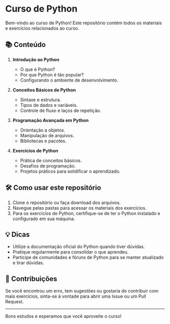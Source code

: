 # Curso de Python

Bem-vindo ao curso de Python! Este repositório contém todos os materiais e exercícios relacionados ao curso.

## 📚 Conteúdo

1. **Introdução ao Python**
    - O que é Python?
    - Por que Python é tão popular?
    - Configurando o ambiente de desenvolvimento.
    
2. **Conceitos Básicos de Python**
    - Sintaxe e estrutura.
    - Tipos de dados e variáveis.
    - Controle de fluxo e laços de repetição.

3. **Programação Avançada em Python**
    - Orientação a objetos.
    - Manipulação de arquivos.
    - Bibliotecas e pacotes.

4. **Exercícios de Python**
    - Prática de conceitos básicos.
    - Desafios de programação.
    - Projetos práticos para solidificar o aprendizado.

## 🛠 Como usar este repositório

1. Clone o repositório ou faça download dos arquivos.
2. Navegue pelas pastas para acessar os materiais dos exercícios.
3. Para os exercícios de Python, certifique-se de ter o Python instalado e configurado em sua máquina.

## 💡 Dicas

- Utilize a documentação oficial do Python quando tiver dúvidas.
- Pratique regularmente para consolidar o que aprendeu.
- Participe de comunidades e fóruns de Python para se manter atualizado e tirar dúvidas.

## 🤝 Contribuições

Se você encontrou um erro, tem sugestões ou gostaria de contribuir com mais exercícios, sinta-se à vontade para abrir uma Issue ou um Pull Request.

---

Bons estudos e esperamos que você aproveite o curso!
